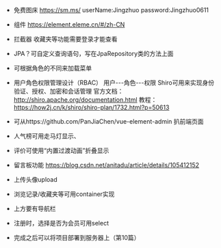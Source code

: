 + 免费图床 https://sm.ms/
	userName:Jingzhuo 
	password:Jingzhuo0611
+ 组件 https://element.eleme.cn/#/zh-CN
+ 拦截器 收藏夹等功能需要登录才能查看
+ JPA？可自定义查询语句，写在JpaRepository类的方法上面
+ 可根据角色的不同来加载菜单
+ 用户角色权限管理设计（RBAC）
	用户---角色---权限
	Shiro可用来实现身份验证、授权、加密和会话管理
	官方文档：http://shiro.apache.org/documentation.html
	教程：https://how2j.cn/k/shiro/shiro-plan/1732.html?p=50613
+ 可从https://github.com/PanJiaChen/vue-element-admin 扒前端页面

+ 人气榜可用走马灯显示、
+ 评价可使用“内置过渡动画”折叠显示
+ 留言板功能 https://blog.csdn.net/anitadu/article/details/105412152




+ 上传头像upload
+ 浏览记录/收藏夹等可用container实现
+ 上方要有导航栏
+ 注册时，选择是否为会员可用select
+ 完成之后可以将项目部署到服务器上（第10篇）